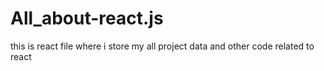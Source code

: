 # All_about-react.js
this  is  react  file   where  i store  my  all project  data  and  other  code related  to react
